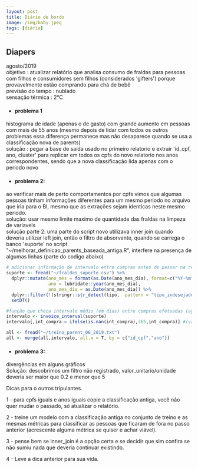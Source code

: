 ```yaml
---
layout: post
title: Diário de bordo
image: /img/baby.jpeg
tags: [diário]
---  
```


## Diapers

 agosto/2019  
 objetivo : atualizar relatório que analisa consumo de fraldas para pessoas com filhos e consumidores sem filhos (considerados 'gifters') porque provavelmente estão comprando para chá de bebê  
 previsão do tempo : nublado  
 sensação térmica : 2°C

- #### problema 1  
histograma de idade (apenas o de gasto)  com grande aumento em pessoas com mais de 55 anos (mesmo depois de lidar com todos os outros problemas essa diferença permanece mas não desaparece quando se usa a classificação nova de parents)  
 solução : pegar a base de saída usado no primeiro relatorio e extrair 'id_cpf, ano, cluster' para replicar em todos os cpfs do novo relatorio nos anos correspondentes, sendo que a nova classificação lida apenas com o periodo novo 

- #### problema 2:  
ao verificar mais de perto comportamentos por cpfs vimos que algumas pessoas tinham informações diferentes para um mesmo periodo no arquivo que iria para o BI, mesmo que as extrações sejam identicas neste mesmo periodo.  
 solução: usar mesmo limite maximo de quantidade das fraldas na limpeza de variaveis  
 solução parte 2: uma parte do script novo utilizava inner join quando deveria utilizar left join, então o filtro de absorvente, quando se carrega o banco 'suporte' no script "~/melhorar_definicao_parents_baseada_antiga.R", interfere na presença de algumas linhas (parte do codigo abaixo)


```r
# adicionar informação de intervalo entre compras antes de passar na rede
suporte <- fread("~/fraldas_suporte.csv") %>%  
  dplyr::mutate(ano_mes = format(as.Date(ano_mes_dia), format=c("%Y-%m")),
                ano = lubridate::year(ano_mes_dia),
                ano_mes_dia = as.Date(ano_mes_dia)) %>% 
  dplyr::filter(!(stringr::str_detect(tipo,  pattern = "tipo_indesejado"))) %>%
  setDT()

#função que checa intervalo médio (em dias) entre compras efetuadas (agrupado por pessoa e ano)
intervalo <- invoice_interval(suporte) 
intervalo[,int_compra:= ifelse(is.nan(int_compra),365,int_compra)] #(valor nan significa apenas 1 compra naquele ano, então nan foi substituido por 365)

all <- fread("~/treino_parent_06_2019.txt")
all <- merge(all,intervalo, all.x = T, by = c("id_cpf","ano"))
```


- #### problema 3:  
divergências em alguns gráficos  
Solução: descobrimos um filtro não registrado, valor_unitario/unidade deveria ser maior que 0.2 e menor que 5


Dicas para o outros tripulantes.

1 - para cpfs iguais e anos iguais copie a classificação antiga, você não quer mudar o passado, só atualizar o relatório.  

2 - treine um modelo com a classificação antiga no conjunto de treino e as mesmas métricas para classificar as pessoas que ficaram de fora no passo anterior (acrescente alguma métrica se quiser e achar viável).  

3 - pense bem se inner_join é a opção certa e se decidir que sim confira se não sumiu nada que deveria continuar existindo.  

4 - Leve a dica anterior para sua vida.  


